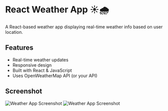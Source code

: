 # React Weather App ☀️🌧️

A React-based weather app displaying real-time weather info based on user location.

## Features
- Real-time weather updates
- Responsive design
- Built with React & JavaScript
- Uses OpenWeatherMap API (or your API)

## Screenshot
![Weather App Screenshot](Project/assets/cold.png)
![Weather App Screenshot](Project/assets/hot.png)
